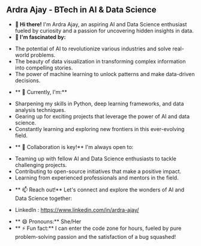 ##  Ardra Ajay - BTech in AI & Data Science 

-  **👋 Hi there!** I'm Ardra Ajay, an aspiring AI and Data Science enthusiast fueled by curiosity and a passion for uncovering hidden insights in data. 
-  **👀 I'm fascinated by:**

* The potential of AI to revolutionize various industries and solve real-world problems. 
* The beauty of data visualization in transforming complex information into compelling stories.
* The power of machine learning to unlock patterns and make data-driven decisions.
  
-  ** 🌱 Currently, I'm:**

* Sharpening my skills in Python, deep learning frameworks, and data analysis techniques.
* Gearing up for exciting projects that leverage the power of AI and data science.
* Constantly learning and exploring new frontiers in this ever-evolving field.
  
- ** 🤝  Collaboration is key!** I'm always open to:

* Teaming up with fellow AI and Data Science enthusiasts to tackle challenging projects.
* Contributing to open-source initiatives that make a positive impact.
* Learning from experienced professionals and mentors in the field.

-  **  📫 Reach out!** Let's connect and explore the wonders of AI and Data Science together:

* LinkedIn : https://www.linkedin.com/in/ardra-ajay/
  
-  ** 😄 Pronouns:** She/Her
-  ** ⚡ Fun fact:** I can enter the code zone for hours, fueled by pure problem-solving passion and the satisfaction of a bug squashed! 

<!---
ardra1111/ardra1111 is a ✨ special ✨ repository because its `README.md` (this file) appears on your GitHub profile.
You can click the Preview link to take a look at your changes.
--->















